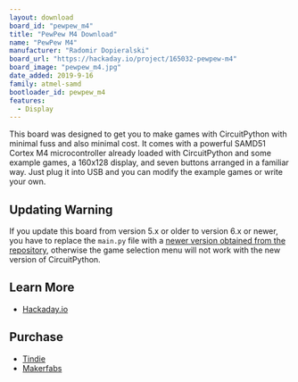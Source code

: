 ```yaml
---
layout: download
board_id: "pewpew_m4"
title: "PewPew M4 Download"
name: "PewPew M4"
manufacturer: "Radomir Dopieralski"
board_url: "https://hackaday.io/project/165032-pewpew-m4"
board_image: "pewpew_m4.jpg"
date_added: 2019-9-16
family: atmel-samd
bootloader_id: pewpew_m4
features:
  - Display
---
```


This board was designed to get you to make games with CircuitPython with
minimal fuss and also minimal cost. It comes with a powerful SAMD51 Cortex M4
microcontroller already loaded with CircuitPython and some example games,
a 160x128 display, and seven buttons arranged in a familiar way. Just plug it
into USB and you can modify the example games or write your own.

## Updating Warning

If you update this board from version 5.x or older to version 6.x or newer, you
have to replace the ``main.py`` file with a [newer version obtained from the
repository](https://github.com/pewpew-game/game-m4-menu), otherwise the game
selection menu will not work with the new version of CircuitPython.

## Learn More
* [Hackaday.io](https://hackaday.io/project/165032-pewpew-m4)

## Purchase

* [Tindie](https://www.tindie.com/products/makerfabs/circuitpython-pewpew-m4-kit/)
* [Makerfabs](https://makerfabs.com/circuitpython-pewpew-m4.html)
